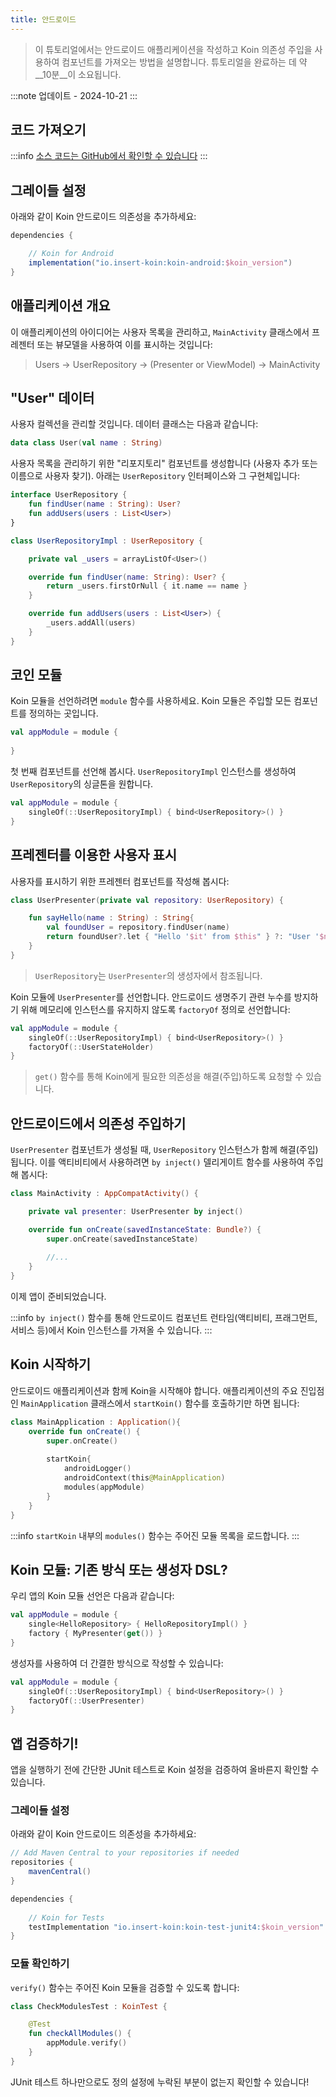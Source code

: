 ```yaml
---
title: 안드로이드
---
```


> 이 튜토리얼에서는 안드로이드 애플리케이션을 작성하고 Koin 의존성 주입을 사용하여 컴포넌트를 가져오는 방법을 설명합니다.
> 튜토리얼을 완료하는 데 약 __10분__이 소요됩니다.

:::note
업데이트 - 2024-10-21
:::

## 코드 가져오기

:::info
[소스 코드는 GitHub에서 확인할 수 있습니다](https://github.com/InsertKoinIO/koin-getting-started/tree/main/android)
:::

## 그레이들 설정

아래와 같이 Koin 안드로이드 의존성을 추가하세요:

```groovy
dependencies {

    // Koin for Android
    implementation("io.insert-koin:koin-android:$koin_version")
}
```

## 애플리케이션 개요

이 애플리케이션의 아이디어는 사용자 목록을 관리하고, `MainActivity` 클래스에서 프레젠터 또는 뷰모델을 사용하여 이를 표시하는 것입니다:

> Users -> UserRepository -> (Presenter or ViewModel) -> MainActivity

## "User" 데이터

사용자 컬렉션을 관리할 것입니다. 데이터 클래스는 다음과 같습니다: 

```kotlin
data class User(val name : String)
```

사용자 목록을 관리하기 위한 "리포지토리" 컴포넌트를 생성합니다 (사용자 추가 또는 이름으로 사용자 찾기). 아래는 `UserRepository` 인터페이스와 그 구현체입니다:

```kotlin
interface UserRepository {
    fun findUser(name : String): User?
    fun addUsers(users : List<User>)
}

class UserRepositoryImpl : UserRepository {

    private val _users = arrayListOf<User>()

    override fun findUser(name: String): User? {
        return _users.firstOrNull { it.name == name }
    }

    override fun addUsers(users : List<User>) {
        _users.addAll(users)
    }
}
```

## 코인 모듈

Koin 모듈을 선언하려면 `module` 함수를 사용하세요. Koin 모듈은 주입할 모든 컴포넌트를 정의하는 곳입니다.

```kotlin
val appModule = module {
    
}
```

첫 번째 컴포넌트를 선언해 봅시다. `UserRepositoryImpl` 인스턴스를 생성하여 `UserRepository`의 싱글톤을 원합니다.

```kotlin
val appModule = module {
    singleOf(::UserRepositoryImpl) { bind<UserRepository>() }
}
```

## 프레젠터를 이용한 사용자 표시

사용자를 표시하기 위한 프레젠터 컴포넌트를 작성해 봅시다:

```kotlin
class UserPresenter(private val repository: UserRepository) {

    fun sayHello(name : String) : String{
        val foundUser = repository.findUser(name)
        return foundUser?.let { "Hello '$it' from $this" } ?: "User '$name' not found!"
    }
}
```

> `UserRepository`는 `UserPresenter`의 생성자에서 참조됩니다.

Koin 모듈에 `UserPresenter`를 선언합니다. 안드로이드 생명주기 관련 누수를 방지하기 위해 메모리에 인스턴스를 유지하지 않도록 `factoryOf` 정의로 선언합니다:

```kotlin
val appModule = module {
    singleOf(::UserRepositoryImpl) { bind<UserRepository>() }
    factoryOf(::UserStateHolder)
}
```

> `get()` 함수를 통해 Koin에게 필요한 의존성을 해결(주입)하도록 요청할 수 있습니다.

## 안드로이드에서 의존성 주입하기

`UserPresenter` 컴포넌트가 생성될 때, `UserRepository` 인스턴스가 함께 해결(주입)됩니다. 이를 액티비티에서 사용하려면 `by inject()` 델리게이트 함수를 사용하여 주입해 봅시다: 

```kotlin
class MainActivity : AppCompatActivity() {

    private val presenter: UserPresenter by inject()

    override fun onCreate(savedInstanceState: Bundle?) {
        super.onCreate(savedInstanceState)
        
        //...
    }
}
```

이제 앱이 준비되었습니다.

:::info
`by inject()` 함수를 통해 안드로이드 컴포넌트 런타임(액티비티, 프래그먼트, 서비스 등)에서 Koin 인스턴스를 가져올 수 있습니다.
:::

## Koin 시작하기

안드로이드 애플리케이션과 함께 Koin을 시작해야 합니다. 애플리케이션의 주요 진입점인 `MainApplication` 클래스에서 `startKoin()` 함수를 호출하기만 하면 됩니다:

```kotlin
class MainApplication : Application(){
    override fun onCreate() {
        super.onCreate()
        
        startKoin{
            androidLogger()
            androidContext(this@MainApplication)
            modules(appModule)
        }
    }
}
```

:::info
`startKoin` 내부의 `modules()` 함수는 주어진 모듈 목록을 로드합니다.
:::

## Koin 모듈: 기존 방식 또는 생성자 DSL?

우리 앱의 Koin 모듈 선언은 다음과 같습니다:

```kotlin
val appModule = module {
    single<HelloRepository> { HelloRepositoryImpl() }
    factory { MyPresenter(get()) }
}
```

생성자를 사용하여 더 간결한 방식으로 작성할 수 있습니다:

```kotlin
val appModule = module {
    singleOf(::UserRepositoryImpl) { bind<UserRepository>() }
    factoryOf(::UserPresenter)
}
```

## 앱 검증하기!

앱을 실행하기 전에 간단한 JUnit 테스트로 Koin 설정을 검증하여 올바른지 확인할 수 있습니다.

### 그레이들 설정

아래와 같이 Koin 안드로이드 의존성을 추가하세요:

```groovy
// Add Maven Central to your repositories if needed
repositories {
	mavenCentral()    
}

dependencies {
    
    // Koin for Tests
    testImplementation "io.insert-koin:koin-test-junit4:$koin_version"
}
```

### 모듈 확인하기

`verify()` 함수는 주어진 Koin 모듈을 검증할 수 있도록 합니다:

```kotlin
class CheckModulesTest : KoinTest {

    @Test
    fun checkAllModules() {
        appModule.verify()
    }
}
```

JUnit 테스트 하나만으로도 정의 설정에 누락된 부분이 없는지 확인할 수 있습니다!